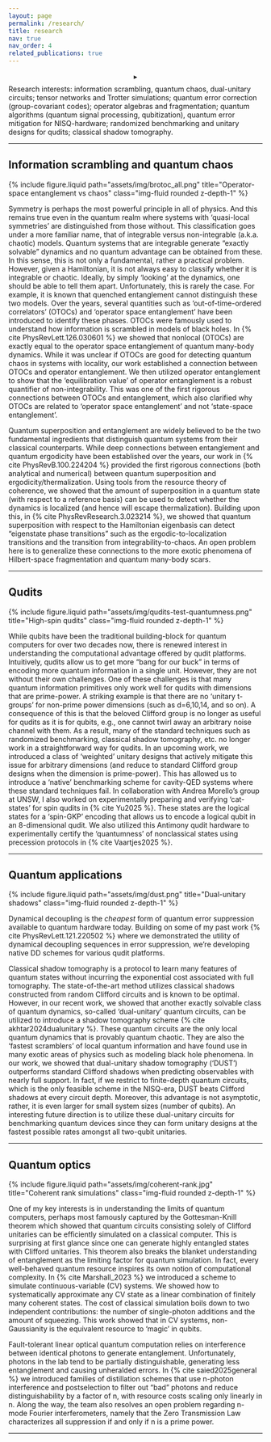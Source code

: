```yaml
---
layout: page
permalink: /research/
title: research
nav: true
nav_order: 4
related_publications: true
---
```

$$\blacktriangleright$$ Research interests: information scrambling, quantum chaos, dual-unitary circuits; tensor networks and Trotter simulations; quantum error correction (group-covariant codes); operator algebras and fragmentation; quantum algorithms (quantum signal processing, qubitization), quantum error mitigation for NISQ-hardware; randomized benchmarking and unitary designs for qudits; classical shadow tomography.

----

## Information scrambling and quantum chaos

<div class="row">
  <div class="col-md-6 offset-md-3">
    {% include figure.liquid
         path="assets/img/brotoc_all.png"
         title="Operator-space entanglement vs chaos"
         class="img-fluid rounded z-depth-1" %}
  </div>
</div>

Symmetry is perhaps the most powerful principle in all of physics. And this remains true even in the quantum realm where systems with ‘quasi-local symmetries’ are distinguished from those without. This classification goes under a more familiar name, that of integrable versus non-integrable (a.k.a. chaotic) models. Quantum systems that are integrable generate “exactly solvable” dynamics and no quantum advantage can be obtained from these. In this sense, this is not only a fundamental, rather a practical problem. However, given a Hamiltonian, it is not always easy to classify whether it is integrable or chaotic. Ideally, by simply ‘looking’ at the dynamics, one should be able to tell them apart. Unfortunately, this is rarely the case. For example, it is known that quenched entanglement cannot distinguish these two models. Over the years, several quantities such as ‘out-of-time-ordered correlators’ (OTOCs) and ‘operator space entanglement’ have been introduced to identify these phases. OTOCs were famously used to understand how information is scrambled in models of black holes. In {% cite PhysRevLett.126.030601 %} we showed that nonlocal (OTOCs) are exactly equal to the operator space entanglement of quantum many-body dynamics. While it was unclear if OTOCs are good for detecting quantum chaos in systems with locality, our work established a connection between OTOCs and operator entanglement. We then utilized operator entanglement to show that the ‘equilibration value’ of operator entanglement is a robust quantifier of non-integrability. This was one of the first rigorous connections between OTOCs and entanglement, which also clarified why OTOCs are related to ‘operator space entanglement’ and not ‘state-space entanglement’.

Quantum superposition and entanglement are widely believed to be the two fundamental ingredients that distinguish quantum systems from their classical counterparts. While deep connections between entanglement and quantum ergodicity have been established over the years, our work in {% cite PhysRevB.100.224204 %} provided the first rigorous connections (both analytical and numerical) between quantum superposition and ergodicity/thermalization. Using tools from the resource theory of coherence, we showed that the amount of superposition in a quantum state (with respect to a reference basis) can be used to detect whether the dynamics is localized (and hence will escape thermalization). Building upon this, in {% cite PhysRevResearch.3.023214 %}, we showed that quantum superposition with respect to the Hamiltonian eigenbasis can detect “eigenstate phase transitions” such as the ergodic-to-localization transitions and the transition from integrability-to-chaos. An open problem here is to generalize these connections to the more exotic phenomena of Hilbert-space fragmentation and quantum many-body scars.

----

## Qudits

<div class="row">
  <div class="col-md-6 offset-md-3">
    {% include figure.liquid
         path="assets/img/qudits-test-quantumness.png"
         title="High-spin qudits"
         class="img-fluid rounded z-depth-1" %}
  </div>
</div>

While qubits have been the traditional building-block for quantum computers for over two decades now, there is renewed interest in understanding the computational advantage offered by qudit platforms. Intuitively, qudits allow us to get more “bang for our buck” in terms of encoding more quantum information in a single unit. However, they are not without their own challenges. One of these challenges is that many quantum information primitives only work well for qudits with dimensions that are prime-power. A striking example is that there are no ‘unitary t-groups’ for non-prime power dimensions (such as d=6,10,14, and so on). A consequence of this is that the beloved Clifford group is no longer as useful for qudits as it is for qubits, e.g., one cannot twirl away an arbitrary noise channel with them. As a result, many of the standard techniques such as randomized benchmarking, classical shadow tomography, etc. no longer work in a straightforward way for qudits. In an upcoming work, we introduced a class of ‘weighted’ unitary designs that actively mitigate this issue for arbitrary dimensions (and reduce to standard Clifford group designs when the dimension is prime-power). This has allowed us to introduce a ‘native’ benchmarking scheme for cavity-QED systems where these standard techniques fail. In collaboration with Andrea Morello’s group at UNSW, I also worked on experimentally preparing and verifying ‘cat-states’ for spin qudits in {% cite Yu2025 %}. These states are the logical states for a ‘spin-GKP’ encoding that allows us to encode a logical qubit in an 8-dimensional qudit. We also utilized this Antimony qudit hardware to experimentally certify the ‘quantumness’ of nonclassical states using precession protocols in {% cite Vaartjes2025 %}. 

----

## Quantum applications

<div class="row">
  <div class="col-md-6 offset-md-3">
    {% include figure.liquid
         path="assets/img/dust.png"
         title="Dual-unitary shadows"
         class="img-fluid rounded z-depth-1" %}
  </div>
</div>

Dynamical decoupling is the _cheapest_ form of quantum error suppression available to quantum hardware today. Building on some of my past work {% cite PhysRevLett.121.220502 %} where we demonstrated the utility of dynamical decoupling sequences in error suppression, we’re developing native DD schemes for various qudit platforms.

Classical shadow tomography is a protocol to learn many features of quantum states without incurring the exponential cost associated with full tomography. The state-of-the-art method utilizes classical shadows constructed from random Clifford circuits and is known to be optimal. However, in our recent work, we showed that another exactly solvable class of quantum dynamics, so-called ‘dual-unitary’ quantum circuits, can be utilized to introduce a shadow tomography scheme {% cite akhtar2024dualunitary %}. These quantum circuits are the only local quantum dynamics that is provably quantum chaotic. They are also the ‘fastest scramblers’ of local quantum information and have found use in many exotic areas of physics such as modeling black hole phenomena. In our work, we showed that dual-unitary shadow tomography (‘DUST’) outperforms standard Clifford shadows when predicting observables with nearly full support. In fact, if we restrict to finite-depth quantum circuits, which is the only feasible scheme in the NISQ-era, DUST beats Clifford shadows at every circuit depth. Moreover, this advantage is not asymptotic, rather, it is even larger for small system sizes (number of qubits). An interesting future direction is to utilize these dual-unitary circuits for benchmarking quantum devices since they can form unitary designs at the fastest possible rates amongst all two-qubit unitaries.

----

## Quantum optics

<div class="row">
  <div class="col-md-6 offset-md-3">
    {% include figure.liquid
         path="assets/img/coherent-rank.jpg"
         title="Coherent rank simulations"
         class="img-fluid rounded z-depth-1" %}
  </div>
</div>

One of my key interests is in understanding the limits of quantum computers, perhaps most famously captured by the Gottesman-Knill theorem which showed that quantum circuits consisting solely of Clifford unitaries can be efficiently simulated on a classical computer. This is surprising at first glance since one can generate highly entangled states with Clifford unitaries. This theorem also breaks the blanket understanding of entanglement as the limiting factor for quantum simulation. In fact, every well-behaved quantum resource inspires its own notion of computational complexity. In {% cite Marshall_2023 %} we introduced a scheme to simulate continuous-variable (CV) systems. We showed how to systematically approximate any CV state as a linear combination of finitely many coherent states. The cost of classical simulation boils down to two independent contributions: the number of single-photon additions and the amount of squeezing. This work showed that in CV systems, non-Gaussianity is the equivalent resource to ‘magic’ in qubits.

Fault-tolerant linear optical quantum computation relies on interference between identical photons to generate entanglement. Unfortunately, photons in the lab tend to be partially distinguishable, generating less entanglement and causing unheralded errors. In {% cite saied2025general %} we introduced families of distillation schemes that use n-photon interference and postselection to filter out “bad” photons and reduce distinguishability by a factor of n, with resource costs scaling only linearly in n. Along the way, the team also resolves an open problem regarding n-mode Fourier interferometers, namely that the Zero Transmission Law characterizes all suppression if and only if n is a prime power. 

----